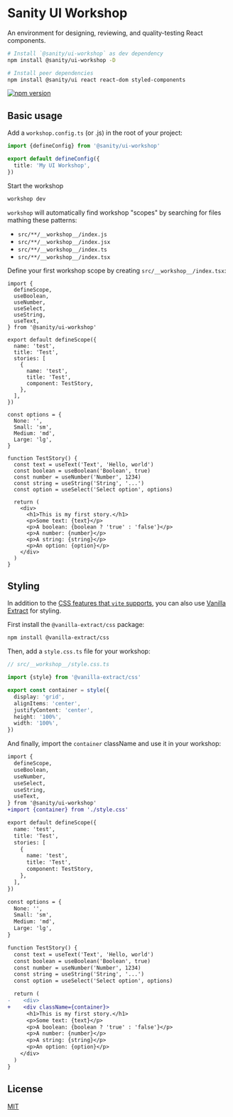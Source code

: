 # Sanity UI Workshop

An environment for designing, reviewing, and quality-testing React components.

```sh
# Install `@sanity/ui-workshop` as dev dependency
npm install @sanity/ui-workshop -D

# Install peer dependencies
npm install @sanity/ui react react-dom styled-components
```

[![npm version](https://img.shields.io/npm/v/@sanity/ui-workshop.svg?style=flat-square)](https://www.npmjs.com/package/@sanity/ui-workshop)

## Basic usage

Add a `workshop.config.ts` (or .js) in the root of your project:

```ts
import {defineConfig} from '@sanity/ui-workshop'

export default defineConfig({
  title: 'My UI Workshop',
})
```

Start the workshop

```sh
workshop dev
```

`workshop` will automatically find workshop "scopes" by searching for files mathing these patterns:

- `src/**/__workshop__/index.js`
- `src/**/__workshop__/index.jsx`
- `src/**/__workshop__/index.ts`
- `src/**/__workshop__/index.tsx`

Define your first workshop scope by creating `src/__workshop__/index.tsx`:

```tsx
import {
  defineScope,
  useBoolean,
  useNumber,
  useSelect,
  useString,
  useText,
} from '@sanity/ui-workshop'

export default defineScope({
  name: 'test',
  title: 'Test',
  stories: [
    {
      name: 'test',
      title: 'Test',
      component: TestStory,
    },
  ],
})

const options = {
  None: '',
  Small: 'sm',
  Medium: 'md',
  Large: 'lg',
}

function TestStory() {
  const text = useText('Text', 'Hello, world')
  const boolean = useBoolean('Boolean', true)
  const number = useNumber('Number', 1234)
  const string = useString('String', '...')
  const option = useSelect('Select option', options)

  return (
    <div>
      <h1>This is my first story.</h1>
      <p>Some text: {text}</p>
      <p>A boolean: {boolean ? 'true' : 'false'}</p>
      <p>A number: {number}</p>
      <p>A string: {string}</p>
      <p>An option: {option}</p>
    </div>
  )
}
```

## Styling

In addition to the [CSS features that `vite` supports](https://vite.dev/guide/features.html#css), you can also use [Vanilla Extract](https://vanilla-extract.style/) for styling.

First install the `@vanilla-extract/css` package:

```sh
npm install @vanilla-extract/css
```

Then, add a `style.css.ts` file for your workshop:

```ts
// src/__workshop__/style.css.ts

import {style} from '@vanilla-extract/css'

export const container = style({
  display: 'grid',
  alignItems: 'center',
  justifyContent: 'center',
  height: '100%',
  width: '100%',
})
```

And finally, import the `container` className and use it in your workshop:

```diff
import {
  defineScope,
  useBoolean,
  useNumber,
  useSelect,
  useString,
  useText,
} from '@sanity/ui-workshop'
+import {container} from './style.css'

export default defineScope({
  name: 'test',
  title: 'Test',
  stories: [
    {
      name: 'test',
      title: 'Test',
      component: TestStory,
    },
  ],
})

const options = {
  None: '',
  Small: 'sm',
  Medium: 'md',
  Large: 'lg',
}

function TestStory() {
  const text = useText('Text', 'Hello, world')
  const boolean = useBoolean('Boolean', true)
  const number = useNumber('Number', 1234)
  const string = useString('String', '...')
  const option = useSelect('Select option', options)

  return (
-    <div>
+    <div className={container}>
      <h1>This is my first story.</h1>
      <p>Some text: {text}</p>
      <p>A boolean: {boolean ? 'true' : 'false'}</p>
      <p>A number: {number}</p>
      <p>A string: {string}</p>
      <p>An option: {option}</p>
    </div>
  )
}
```

## License

[MIT](LICENSE)
